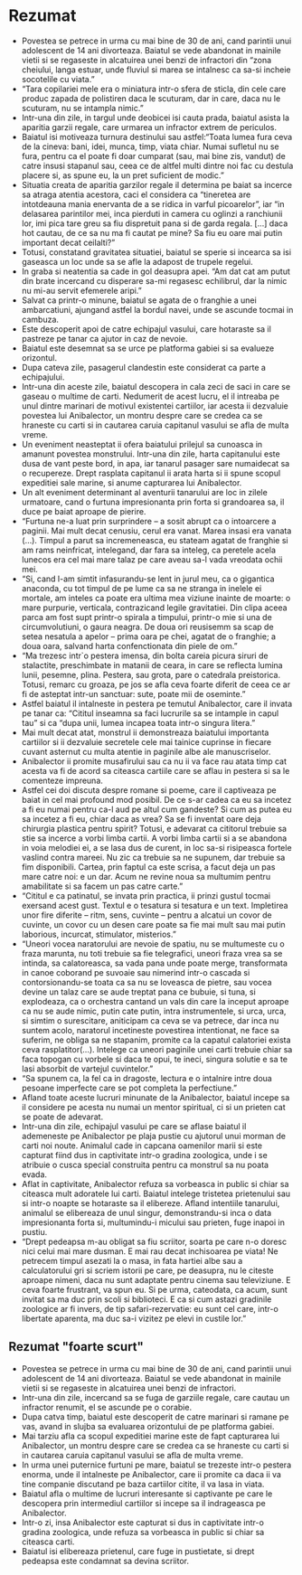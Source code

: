 # Rezumat

- Povestea se petrece in urma cu mai bine de 30 de ani, cand parintii unui adolescent de 14 ani divorteaza. Baiatul se vede abandonat in mainile vietii si se regaseste in alcatuirea unei benzi de infractori din “zona cheiului, langa estuar, unde fluviul si marea se intalnesc ca sa-si incheie socotelile cu viata.”
- “Tara copilariei mele era o miniatura intr-o sfera de sticla, din cele care produc zapada de polistiren daca le scuturam, dar in care, daca nu le scuturam, nu se intampla nimic.”
- Intr-una din zile, in targul unde deobicei isi cauta prada, baiatul asista la aparitia garzii regale, care urmarea un infractor extrem de periculos.
- Baiatul isi motiveaza turnura destinului sau astfel:“Toata lumea fura ceva de la cineva: bani, idei, munca, timp, viata chiar. Numai sufletul nu se fura, pentru ca el poate fi doar cumparat (sau, mai bine zis, vandut) de catre insusi stapanul sau, ceea ce de altfel multi dintre noi fac cu destula placere si, as spune eu, la un pret suficient de modic.”
- Situatia creata de aparitia garzilor regale il determina pe baiat sa incerce sa atraga atentia acestora, caci el considera ca “tineretea are intotdeauna mania enervanta de a se ridica in varful picoarelor”, iar “in delasarea parintilor mei, inca pierduti in camera cu oglinzi a ranchiunii lor, imi pica tare greu sa fiu dispretuit pana si de garda regala. […] daca hot cautau, de ce sa nu ma fi cautat pe mine? Sa fiu eu oare mai putin important decat ceilalti?”
- Totusi, constatand gravitatea situatiei, baiatul se sperie si incearca sa isi gaseasca un loc unde sa se afle la adapost de trupele regelui.
- In graba si neatentia sa cade in gol deasupra apei. “Am dat cat am putut din brate incercand cu disperare sa-mi regasesc echilibrul, dar la nimic nu mi-au servit efemerele aripi.”
- Salvat ca printr-o minune, baiatul se agata de o franghie a unei ambarcatiuni, ajungand astfel la bordul navei, unde se ascunde tocmai in cambuza.
- Este descoperit apoi de catre echipajul vasului, care hotaraste sa il pastreze pe tanar ca ajutor in caz de nevoie.
- Baiatul este desemnat sa se urce pe platforma gabiei si sa evalueze orizontul.
- Dupa cateva zile, pasagerul clandestin este considerat ca parte a echipajului.
- Intr-una din aceste zile, baiatul descopera in cala zeci de saci in care se gaseau o multime de carti. Nedumerit de acest lucru, el il intreaba pe unul dintre marinari de motivul existentei cartiilor, iar acesta ii dezvaluie povestea lui Anibalector, un montru despre care se credea ca se hraneste cu carti si in cautarea caruia capitanul vasului se afla de multa vreme.
- Un eveniment neasteptat ii ofera baiatului prilejul sa cunoasca in amanunt povestea monstrului. Intr-una din zile, harta capitanului este dusa de vant peste bord, in apa, iar tanarul pasager sare numaidecat sa o recupereze. Drept rasplata capitanul ii arata harta si ii spune scopul expeditiei sale marine, si anume capturarea lui Anibalector.
- Un alt eveniment determinant al aventurii tanarului are loc in zilele urmatoare, cand o furtuna impresionanta prin forta si grandoarea sa, il duce pe baiat aproape de pierire.
- “Furtuna ne-a luat prin surprindere – a sosit abrupt ca o intoarcere a paginii. Mai mult decat cenusiu, cerul era vanat. Marea insasi era vanata (…). Timpul a parut sa incremeneasca, eu stateam agatat de franghie si am rams neinfricat, intelegand, dar fara sa inteleg, ca peretele acela lunecos era cel mai mare talaz pe care aveau sa-l vada vreodata ochii mei.
- “Si, cand l-am simtit infasurandu-se lent in jurul meu, ca o gigantica anaconda, cu tot timpul de pe lume ca sa ne stranga in inelele ei mortale, am inteles ca poate era ultima mea viziune inainte de moarte: o mare purpurie, verticala, contrazicand legile gravitatiei. Din clipa aceea parca am fost supt printr-o spirala a timpului, printr-o mie si una de circumvolutiuni, o gaura neagra. De doua ori reusisemm sa scap de setea nesatula a apelor – prima oara pe chei, agatat de o franghie; a doua oara, salvand harta confenctionata din piele de om.”
- “Ma trezesc intr`o pestera imensa, din bolta careia picura siruri de stalactite, preschimbate in matanii de ceara, in care se reflecta lumina lunii, pesemne, plina. Pestera, sau grota, pare o catedrala preistorica. Totusi, remarc cu groaza, pe jos se afla ceva foarte diferit de ceea ce ar fi de asteptat intr-un sanctuar: sute, poate mii de oseminte.”
- Astfel baiatul il intalneste in pestera pe temutul Anibalector, care il invata pe tanar ca: “Cititul inseamna sa faci lucrurile sa se intample in capul tau” si ca “dupa unii, lumea incapea toata intr-o singura litera.”
- Mai mult decat atat, monstrul ii demonstreaza baiatului importanta cartiilor si ii dezvaluie secretele cele mai tainice cuprinse in fiecare cuvant asternut cu multa atentie in paginile albe ale manuscriselor.
- Anibalector ii promite musafirului sau ca nu ii va face rau atata timp cat acesta va fi de acord sa citeasca cartiile care se aflau in pestera si sa le comenteze impreuna.
- Astfel cei doi discuta despre romane si poeme, care il captiveaza pe baiat in cel mai profound mod posibil. De ce s-ar cadea ca eu sa incetez a fi eu numai pentru ca-l aud pe altul cum gandeste? Si cum as putea eu sa incetez a fi eu, chiar daca as vrea? Sa se fi inventat oare deja chirurgia plastica pentru spirit? Totusi, e adevarat ca cititorul trebuie sa stie sa incerce a vorbi limba cartii. A vorbi limba cartii si a se abandona in voia melodiei ei, a se lasa dus de curent, in loc sa-si risipeasca fortele vaslind contra mareei. Nu zic ca trebuie sa ne supunem, dar trebuie sa fim disponibili. Cartea, prin faptul ca este scrisa, a facut deja un pas mare catre noi: e un dar. Acum ne revine noua sa multumim pentru amabilitate si sa facem un pas catre carte.”
- “Cititul e ca patinatul, se invata prin practica, ii prinzi gustul tocmai exersand acest gust. Textul e o tesatura si tesatura e un text. Impletirea unor fire diferite – ritm, sens, cuvinte – pentru a alcatui un covor de cuvinte, un covor cu un desen care poate sa fie mai mult sau mai putin laborious, incurcat, stimulator, misterios.”
- “Uneori vocea naratorului are nevoie de spatiu, nu se multumeste cu o fraza marunta, nu toti trebuie sa fie telegrafici, uneori fraza vrea sa se intinda, sa calatoreasca, sa vada pana unde poate merge, transformata in canoe coborand pe suvoaie sau nimerind intr-o cascada si contorsionandu-se toata ca sa nu se loveasca de pietre, sau vocea devine un talaz care se aude treptat pana ce bubuie, si tuna, si explodeaza, ca o orchestra cantand un vals din care la inceput aproape ca nu se aude nimic, putin cate putin, intra instrumentele, si urca, urca, si simtim o surescitare, aniticipam ca ceva se va petrece, dar inca nu suntem acolo, naratorul incetineste povestirea intentionat, ne face sa suferim, ne obliga sa ne stapanim, promite ca la capatul calatoriei exista ceva rasplatitor(…). Intelege ca uneori paginile unei carti trebuie chiar sa faca topogan cu vorbele si daca te opui, te ineci, singura solutie e sa te lasi absorbit de vartejul cuvintelor.”
- “Sa spunem ca, la fel ca in dragoste, lectura e o intalnire intre doua pesoane imperfecte care se pot completa la perfectiune.”
- Afland toate aceste lucruri minunate de la Anibalector, baiatul incepe sa il considere pe acesta nu numai un mentor spiritual, ci si un prieten cat se poate de adevarat.
- Intr-una din zile, echipajul vasului pe care se aflase baiatul il ademeneste pe Anibalector pe plaja pustie cu ajutorul unui morman de carti noi noute. Animalul cade in capcana oamenilor marii si este capturat fiind dus in captivitate intr-o gradina zoologica, unde i se atribuie o cusca special construita pentru ca monstrul sa nu poata evada.
- Aflat in captivitate, Anibalector refuza sa vorbeasca in public si chiar sa citeasca mult adoratele lui carti. Baiatul intelege tristetea prietenului sau si intr-o noapte se hotaraste sa il elibereze. Afland intentiile tanarului, animalul se elibereaza de unul singur, demonstrandu-si inca o data impresionanta forta si, multumindu-i micului sau prieten, fuge inapoi in pustiu.
- “Drept pedeapsa m-au obligat sa fiu scriitor, soarta pe care n-o doresc nici celui mai mare dusman. E mai rau decat inchisoarea pe viata! Ne petrecem timpul asezati la o masa, in fata hartiei albe sau a calculatorului gri si scriem istorii pe care, pe deasupra, nu le citeste aproape nimeni, daca nu sunt adaptate pentru cinema sau televiziune. E ceva foarte frustrant, va spun eu. Si pe urma, cateodata, ca acum, sunt invitat sa ma duc prin scoli si biblioteci. E ca si cum astazi gradinile zoologice ar fi invers, de tip safari-rezervatie: eu sunt cel care, intr-o libertate aparenta, ma duc sa-i vizitez pe elevi in custile lor.”

## Rezumat "foarte scurt"
- Povestea se petrece in urma cu mai bine de 30 de ani, cand parintii unui adolescent de 14 ani divorteaza. Baiatul se vede abandonat in mainile vietii si se regaseste in alcatuirea unei benzi de infractori.
- Intr-una din zile, incercand sa se fuga de garziile regale, care cautau un infractor renumit, el se ascunde pe o corabie.
- Dupa catva timp, baiatul este descoperit de catre marinari si ramane pe vas, avand in slujba sa evaluarea orizontului de pe platforma gabiei.
- Mai tarziu afla ca scopul expeditiei marine este de fapt capturarea lui Anibalector, un montru despre care se credea ca se hraneste cu carti si in cautarea caruia capitanul vasului se afla de multa vreme.
- In urma unei puternice furtuni pe mare, baiatul se trezeste intr-o pestera enorma, unde il intalneste pe Anibalector, care ii promite ca daca ii va tine companie discutand pe baza cartiilor citite, il va lasa in viata.
- Baiatul afla o multime de lucruri interesante si captivante pe care le descopera prin intermediul cartiilor si incepe sa il indrageasca pe Anibalector.
- Intr-o zi, insa Anibalector este capturat si dus in captivitate intr-o gradina zoologica, unde refuza sa vorbeasca in public si chiar sa citeasca carti.
- Baiatul isi elibereaza prietenul, care fuge in pustietate, si drept pedeapsa este condamnat sa devina scriitor.
